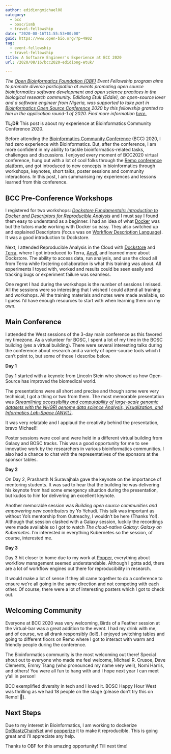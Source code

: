```yaml
---
author: edidiongmichael08
category:
  - bcc
  - bosc/ismb
  - travel-fellowship
date: "2020-08-16T11:55:53+00:00"
guid: https://www.open-bio.org/?p=4902
tag:
  - event-fellowship
  - travel-fellowship
title: A Software Engineer's Experience at BCC 2020
url: /2020/08/16/bcc2020-edidiong-etuk/

---
```

_The [Open Bioinformatics Foundation (OBF)](https://www.open-bio.org) Event Fellowship program aims to promote diverse participation at events promoting open source bioinformatics software development and open science practices in the biological research community. Edidiong Etuk (Eddie), an open-source lover and a software engineer from Nigeria, was supported to take part in [Bioinformatics Open Source Conference](/events/bosc/about/) 2020 by this fellowship granted to him in the application round-1 of 2020. Find more information [here.](/travel-awards/)_

**TL;DR** This post is about my experience at Bioinformatics Community Conference 2020.

Before attending the [Bioinformatics Community Conference](https://bcc2020.github.io/) (BCC) 2020, I had zero experience with Bioinformatics. But, after the conference, I am more confident in my ability to tackle bioinformatics-related tasks, challenges and discussions. I enjoyed every moment of BCC2020 virtual conference, hung out with a lot of cool folks through the [Remo conference platform](http://remo.co/), and got introduced to new concepts in bioinformatics through workshops, keynotes, short talks, poster sessions and community interactions. In this post, I am summarising my experiences and lessons learned from this conference.

## BCC Pre-Conference Workshops

I registered for two workshops: [_Dockstore Fundamentals: Introduction to Docker and Descriptors for Reproducible Analysis_](https://docs.dockstore.org/en/develop/getting-started/getting-started.html) and I must say I found them easy to understand as a beginner. I had an idea of what [Docker](https://www.docker.com/) was but the tutors made working with Docker so easy. They also switched up and explained Descriptors (focus was on [Workflow Description Language](https://openwdl.org/)). It was a good introduction to Dockstore.

Next, I attended Reproducible Analysis in the Cloud with [Dockstore](https://dockstore.org/) and [Terra](http://terra.bio/), where I got introduced to Terra, [Anvil](https://anvilproject.org/), and learned more about Dockstore. The ability to access data, run analysis, and use the cloud all from Terra while fostering collaboration is what this training was about. All experiments I toyed with, worked and results could be seen easily and tracking bugs or experiment failure was seamless.

One regret I had during the workshops is the number of sessions I missed. All the sessions were so interesting that I wished I could attend all training and workshops. All the training materials and notes were made available, so I guess I’d have enough resources to start with when learning them on my own.

## Main Conference

I attended the West sessions of the 3-day main conference as this favored my timezone. As a volunteer for BOSC, I spent a lot of my time in the BOSC building (yes a virtual building). There were several interesting talks during the conference about research and a variety of open-source tools which I can’t point to, but some of those I describe below.

**Day 1**

Day 1 started with a keynote from Lincoln Stein who showed us how Open-Source has improved the biomedical world.

The presentations were all short and precise and though some were very technical, I got a thing or two from them. The most memorable presentation was [_Streamlining accessibility and computability of large-scale genomic datasets with the NHGRI genome data science Analysis, Visualization, and Informatics Lab-Space (ANVIL)_](https://bcc2020.sched.com/event/coKR/streamlining-accessibility-and-computability-of-large-scale-genomic-datasets-with-the-nhgri-genome-data-science-analysis-visualization-and-informatics-lab-space-anvil).

It was very relatable and I applaud the creativity behind the presentation, bravo Michael!!

Poster sessions were cool and were held in a different virtual building from Galaxy and BOSC tracks. This was a good opportunity for me to see innovative work by the researchers in various bioinformatics communities. I also had a chance to chat with the representatives of the sponsors at the sponsor tables.

**Day 2**

On Day 2, Prashanth N Suravajhala gave the keynote on the importance of mentoring students. It was sad to hear that the building he was delivering his keynote from had some emergency situation during the presentation, but kudos to him for delivering an excellent keynote.

Another memorable session was _Building open source communities and empowering new contributors_ by Yo Yehudi. This talk was important as without Yo’s mentorship from Outreachy, I wouldn’t be here (Thanks Yo!). Although that session clashed with a Galaxy session, luckily the recordings were made available so I got to watch _The cloud-native Galaxy: Galaxy on Kubernetes_. I’m interested in everything Kubernetes so the session, of course, interested me.

**Day 3**

Day 3 hit closer to home due to my work at [Popper](https://github.com/getpopper/popper), everything about workflow management seemed understandable. Although I gotta add, there are a lot of workflow engines out there for reproducibility in research.

It would make a lot of sense if they all came together to do a conference to ensure we’re all going in the same direction and not competing with each other. Of course, there were a lot of interesting posters which I got to check out.

## Welcoming Community

Everyone at BCC 2020 was very welcoming, Birds of a Feather session at the virtual-bar was a great addition to the event. I had my drink with me, and of course, we all drank responsibly (lol!). I enjoyed switching tables and going to different floors on Remo where I got to interact with warm and friendly people during the conference.

The Bioinformatics community is the most welcoming out there! Special shout out to everyone who made me feel welcome, Michael R. Crusoe, Dave Clements, Emmy Tsang (who pronounced my name very well), Nomi Harris, and others! You were all fun to hang with and I hope next year I can meet y’all in person!

BCC exemplified diversity in tech and I loved it. BOSC Happy Hour West was thrilling as we had 18 people on the stage (please don’t try this on Remo! 😬).

## Next Steps

Due to my interest in Bioinformatics, I am working to dockerize [DoBlastzChainNet](http://genomewiki.ucsc.edu/index.php/DoBlastzChainNet.pl) and [popperize](https://github.com/getpopper/popper) it to make it reproducible. This is going great and I’ll appreciate any help.

Thanks to OBF for this amazing opportunity! Till next time!
